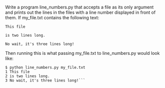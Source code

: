 Write a program line_numbers.py that accepts a file as its only argument and prints out the lines in the files with a line number displayed in front of them. If my_file.txt contains the following text:

``This file``

``is two lines long.``

``No wait, it's three lines long!``

Then running this is what passing my_file.txt to line_numbers.py would look like:

```
$ python line_numbers.py my_file.txt
1 This file
2 is two lines long.
3 No wait, it's three lines long!```